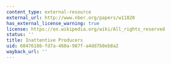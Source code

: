 ```yaml
---
content_type: external-resource
external_url: http://www.nber.org/papers/w11820
has_external_license_warning: true
license: https://en.wikipedia.org/wiki/All_rights_reserved
status: ''
title: Inattentive Producers
uid: 60476186-fd7a-460a-987f-a4dd7b0eb8a2
wayback_url: ''
---
```

